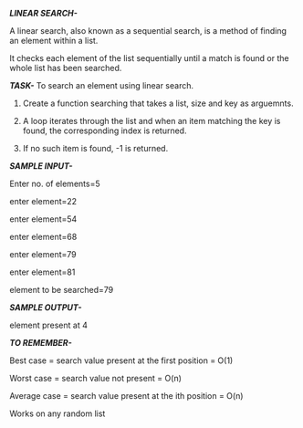 ***LINEAR SEARCH-***

A linear search, also known as a sequential search, is a method of finding an element within a list.

It checks each element of the list sequentially until a match is found or the whole list has been searched.

***TASK-***
To search an element using linear search.

1. Create a function searching that takes a list, size and key as arguemnts.

2. A loop iterates through the list and when an item matching the key is found, the corresponding index is returned.

3. If no such item is found, -1 is returned.


***SAMPLE INPUT-***

Enter no. of elements=5

enter element=22

enter element=54

enter element=68

enter element=79

enter element=81

element to be searched=79


***SAMPLE OUTPUT-***

element present at 4


***TO REMEMBER-***

Best case = search value present at the first   position = O(1)

Worst case = search value not present  = O(n)

Average case = search value present at the ith position = O(n)

Works on any random list
